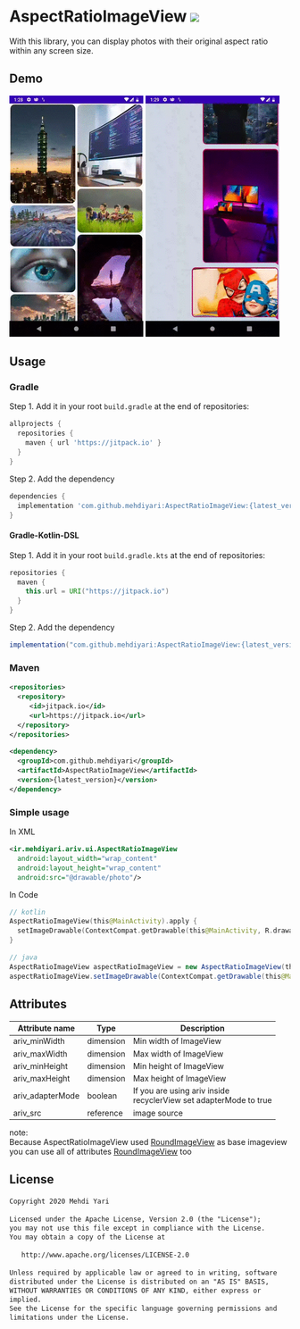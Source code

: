 # AspectRatioImageView [![](https://jitpack.io/v/mehdiyari/AspectRatioImageView.svg)](https://jitpack.io/#mehdiyari/AspectRatioImageView)

With this library, you can display photos with their original aspect ratio within any screen size.

## Demo

![](assets/Staggered.gif)
![](assets/chat.gif)

## Usage
### Gradle
Step 1. Add it in your root `build.gradle` at the end of repositories:
```gradle
allprojects {
  repositories {
	maven { url 'https://jitpack.io' }
  }
}
```
Step 2. Add the dependency
```gradle
dependencies {
  implementation 'com.github.mehdiyari:AspectRatioImageView:{latest_version}'
}
```
#### Gradle-Kotlin-DSL
Step 1. Add it in your root `build.gradle.kts` at the end of repositories:
```gradle
repositories {
  maven {
    this.url = URI("https://jitpack.io")
  }
}
```
Step 2. Add the dependency
```gradle
implementation("com.github.mehdiyari:AspectRatioImageView:{latest_version}")
```
### Maven
```xml
<repositories>
  <repository>
	 <id>jitpack.io</id>
	 <url>https://jitpack.io</url>
  </repository>
</repositories>
```
```xml
<dependency>
  <groupId>com.github.mehdiyari</groupId>
  <artifactId>AspectRatioImageView</artifactId>
  <version>{latest_version}</version>
</dependency>
```
### Simple usage
In XML
```xml
<ir.mehdiyari.ariv.ui.AspectRatioImageView
  android:layout_width="wrap_content"
  android:layout_height="wrap_content" 
  android:src="@drawable/photo"/>
```
In Code
```kotlin
// kotlin
AspectRatioImageView(this@MainActivity).apply { 
  setImageDrawable(ContextCompat.getDrawable(this@MainActivity, R.drawable.photo))
}
```
```java
// java
AspectRatioImageView aspectRatioImageView = new AspectRatioImageView(this@MainActivity);
aspectRatioImageView.setImageDrawable(ContextCompat.getDrawable(this@MainActivity, R.drawable.photo));
```
## Attributes
| Attribute name   | Type      | Description                                                      |
|------------------|-----------|------------------------------------------------------------------|
| ariv_minWidth    | dimension | Min width of ImageView                                           |
| ariv_maxWidth    | dimension | Max width of ImageView                                           |
| ariv_minHeight   | dimension | Min height of ImageView                                          |
| ariv_maxHeight   | dimension | Max height of ImageView                                          |
| ariv_adapterMode | boolean   | If you are using ariv inside<br> recyclerView set adapterMode to true|
| ariv_src         | reference | image source                                                     |

note: <br>
Because AspectRatioImageView used [RoundImageView](https://github.com/vinc3m1/RoundedImageView) as base 
imageview you can use all of attributes [RoundImageView](https://github.com/vinc3m1/RoundedImageView) too
## License

    Copyright 2020 Mehdi Yari

    Licensed under the Apache License, Version 2.0 (the "License");
    you may not use this file except in compliance with the License.
    You may obtain a copy of the License at

       http://www.apache.org/licenses/LICENSE-2.0

    Unless required by applicable law or agreed to in writing, software
    distributed under the License is distributed on an "AS IS" BASIS,
    WITHOUT WARRANTIES OR CONDITIONS OF ANY KIND, either express or implied.
    See the License for the specific language governing permissions and
    limitations under the License.
